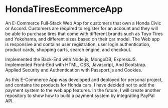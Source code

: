 # HondaTiresEcommerceApp

An E-Commerce Full-Stack Web App for customers that own a Honda Civic or Accord. Customers are required to register for an account and they will be able to purchase tires that come with different brands such as Toyo
Tires and Yokohama, and different sizes based on their car model. The Web app is responsive and contains user registration, user login authentication, product cards, shopping carts, search engine, and checkout.

Implemented the Back-End with Node.js, MongoDB, ExpressJS. Implemented Front-End with HTML, CSS, Javascript, And Bootstrap. Applied Security and Authentication with Passport.js and Cookies.

As this E-Commerce App was developed and deployed for personal project, and contains tire products for Honda cars, I have decided not to add the payment system to the web app features. In the future, I will create another repository to show how to build a payment system by integrating PayPal API.


